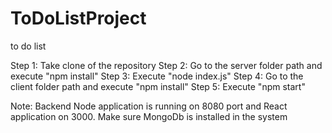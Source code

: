 # ToDoListProject
to do list 

Step 1:
Take clone of the repository
Step 2:
Go to the server folder path and execute "npm install"
Step 3:
Execute "node index.js"
Step 4:
Go to the client folder path and execute "npm install"
Step 5:
Execute "npm start"

Note:
Backend Node application is running on 8080 port and React application on 3000.
Make sure MongoDb is installed in the system
